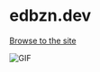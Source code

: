 # edbzn.dev

[Browse to the site](https://edbzn.dev)

![GIF](https://media.giphy.com/media/3o6Mb5ZXk5gzKggqBy/giphy.gif)

